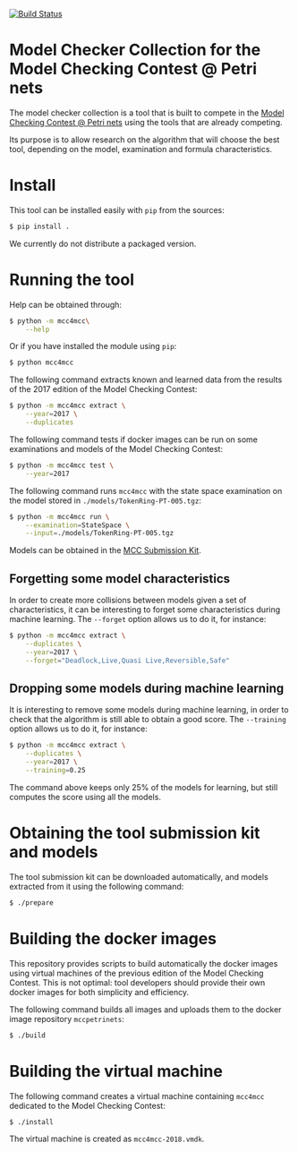 [![Build Status](https://travis-ci.org/cui-unige/mcc4mcc.svg?branch=master)](https://travis-ci.org/cui-unige/mcc4mcc)

# Model Checker Collection for the Model Checking Contest @ Petri nets

The model checker collection is a tool that is built to compete in the
[Model Checking Contest @ Petri nets](https://mcc.lip6.fr)
using the tools that are already competing.

Its purpose is to allow research on the algorithm that will choose
the best tool, depending on the model, examination and formula characteristics.

# Install

This tool can be installed easily with `pip` from the sources:

```sh
$ pip install .
```
We currently do not distribute a packaged version.

# Running the tool

Help can be obtained through:

```sh
$ python -m mcc4mcc\
    --help
```

Or if you have installed the module using `pip`:

```sh
$ python mcc4mcc
```

The following command extracts known and learned data from the results
of the 2017 edition of the Model Checking Contest:

```sh
$ python -m mcc4mcc extract \
    --year=2017 \
    --duplicates
```

The following command tests if docker images can be run on some examinations
and models of the Model Checking Contest:

```sh
$ python -m mcc4mcc test \
    --year=2017
```

The following command runs `mcc4mcc` with the state space examination
on the model stored in `./models/TokenRing-PT-005.tgz`:

```sh
$ python -m mcc4mcc run \
    --examination=StateSpace \
    --input=./models/TokenRing-PT-005.tgz
```

Models can be obtained in the
[MCC Submission Kit](https://mcc.lip6.fr/archives/ToolSubmissionKit.tar.gz).

## Forgetting some model characteristics

In order to create more collisions between models given a set of
characteristics, it can be interesting to forget some characteristics
during machine learning.
The `--forget` option allows us to do it, for instance:

```sh
$ python -m mcc4mcc extract \
    --duplicates \
    --year=2017 \
    --forget="Deadlock,Live,Quasi Live,Reversible,Safe"
```

## Dropping some models during machine learning

It is interesting to remove some models during machine learning,
in order to check that the algorithm is still able to obtain a good score.
The `--training` option allows us to do it, for instance:

```sh
$ python -m mcc4mcc extract \
    --duplicates \
    --year=2017 \
    --training=0.25
```

The command above keeps only 25% of the models for learning,
but still computes the score using all the models.

# Obtaining the tool submission kit and models

The tool submission kit can be downloaded automatically,
and models extracted from it using the following command:

```sh
$ ./prepare
```

# Building the docker images

This repository provides scripts to build automatically the docker images
using virtual machines of the previous edition of the Model Checking Contest.
This is not optimal: tool developers should provide their own docker images
for both simplicity and efficiency.

The following command builds all images and uploads them to the docker
image repository `mccpetrinets`:

```sh
$ ./build
```

# Building the virtual machine

The following command creates a virtual machine containing `mcc4mcc`
dedicated to the Model Checking Contest:

```sh
$ ./install
```

The virtual machine is created as `mcc4mcc-2018.vmdk`.
